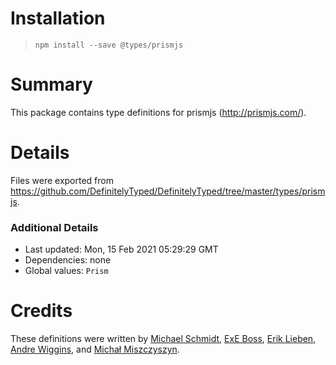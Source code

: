# Installation
> `npm install --save @types/prismjs`

# Summary
This package contains type definitions for prismjs (http://prismjs.com/).

# Details
Files were exported from https://github.com/DefinitelyTyped/DefinitelyTyped/tree/master/types/prismjs.

### Additional Details
 * Last updated: Mon, 15 Feb 2021 05:29:29 GMT
 * Dependencies: none
 * Global values: `Prism`

# Credits
These definitions were written by [Michael Schmidt](https://github.com/RunDevelopment), [ExE Boss](https://github.com/ExE-Boss), [Erik Lieben](https://github.com/eriklieben), [Andre Wiggins](https://github.com/andrewiggins), and [Michał Miszczyszyn](https://github.com/mmiszy).
